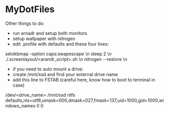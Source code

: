 # MyDotFiles

Other things to do:
  * run arnadr and setup both monitors
  * setup wallpaper with nitrogen
  * edit .profile with defaults and these four lines:

setxkbmap -option caps:swapescape \n
sleep 2 \n
./.screenlayout/<arandr_script>.sh \n
nitrogen --restore \n

  * if you need to auto mount a drive:
  * create /mnt/ssd and find your external drive name
  * add this line to FSTAB (careful here, know how to boot to terminal in case)
  
/dev/<drive_name> /mnt/ssd ntfs defaults,nls=utf8,umask=000,dmask=027,fmask=137,uid=1000,gid=1000,windows_names 0 0
  
